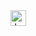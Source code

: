 <img src="https://upanh.tv/image/screenshot-2022-05-30-180549.nICvlZ" title="JavaScript" height="25" />

